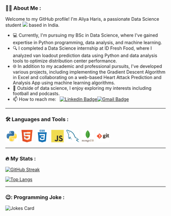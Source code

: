 ### :man_technologist: About Me :

Welcome to my GitHub profile! I'm Aliya Haris, a passionate Data Science student <img src="https://media.giphy.com/media/WUlplcMpOCEmTGBtBW/giphy.gif" width="30"> based in India. 

- 💻 Currently, I'm pursuing my BSc in Data Science, where I've gained expertise in Python programming, data analysis, and machine learning.
- 🔍 I completed a Data Science internship at ID Fresh Food, where I analyzed van loadout prediction data using Python and data analysis tools to optimize distribution center performance.
- 🌐 In addition to my academic and professional pursuits, I've developed various projects, including implementing the Gradient Descent Algorithm in Excel and collaborating on a web-based Heart Attack Prediction and Analysis App using machine learning algorithms.
- 🚀 Outside of data science, I enjoy exploring my interests including football and podcasts.
- 📫 How to reach me: &nbsp; [![Linkedin Badge](https://img.shields.io/badge/-Aliya-blue?style=flat&logo=Linkedin&logoColor=white)](https://www.linkedin.com/in/aliya-haris-6787b6275/)[![Gmail Badge](https://img.shields.io/badge/-Aliya-red?style=flat&logo=Gmail&logoColor=white)](mailto:aliyaharis06@gmail.com)

---

### :hammer_and_wrench: Languages and Tools :

<div>
 <img src="https://github.com/devicons/devicon/blob/master/icons/python/python-original.svg" title="Python" alt="Python" width="40" height="40"/>&nbsp;
 <img src="https://github.com/devicons/devicon/blob/master/icons/html5/html5-original.svg" title="HTML5" alt="HTML" width="40" height="40"/>&nbsp;
 <img src="https://github.com/devicons/devicon/blob/master/icons/css3/css3-plain-wordmark.svg"  title="CSS3" alt="CSS" width="40" height="40"/>&nbsp;
 <img src="https://github.com/devicons/devicon/blob/master/icons/javascript/javascript-original.svg" title="JavaScript" alt="JavaScript" width="40" height="40"/>&nbsp;
 <img src="https://github.com/devicons/devicon/blob/master/icons/mysql/mysql-original.svg" title="MySQL" alt="MySQL" width="40" height="40"/>&nbsp;
 <img src="https://github.com/devicons/devicon/blob/master/icons/mongodb/mongodb-original-wordmark.svg" title="mongoDB"  alt="mongoDB" width="40" height="40"/>&nbsp;
 <img src="https://github.com/devicons/devicon/blob/master/icons/git/git-original-wordmark.svg" title="Git" **alt="Git" width="40" height="40"/>&nbsp;
</div>

---

### :fire: My Stats :

[![GitHub Streak](http://github-readme-streak-stats.herokuapp.com?user=aliya-haris&theme=dark&background=000000)](https://git.io/streak-stats)

[![Top Langs](https://github-readme-stats.vercel.app/api/top-langs/?username=aliya-haris&layout=compact&theme=vision-friendly-dark)](https://github.com/anuraghazra/github-readme-stats)


---

### 😉: Programming Joke :
<!-- Markdown -->
![Jokes Card](https://readme-jokes.vercel.app/api)
<!---
aliya-haris/aliya-haris is a ✨ special ✨ repository because its `README.md` (this file) appears on your GitHub profile.
You can click the Preview link to take a look at your changes.
--->
